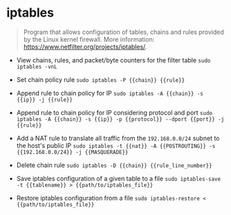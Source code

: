 # iptables
> Program that allows configuration of tables, chains and rules provided by the Linux kernel firewall.
> More information: <https://www.netfilter.org/projects/iptables/>.

- View chains, rules, and packet/byte counters for the filter table
`sudo iptables -vnL`

- Set chain policy rule
`sudo iptables -P {{chain}} {{rule}}`

- Append rule to chain policy for IP
`sudo iptables -A {{chain}} -s {{ip}} -j {{rule}}`

- Append rule to chain policy for IP considering protocol and port
`sudo iptables -A {{chain}} -s {{ip}} -p {{protocol}} --dport {{port}} -j {{rule}}`

- Add a NAT rule to translate all traffic from the `192.168.0.0/24` subnet to the host's public IP
`sudo iptables -t {{nat}} -A {{POSTROUTING}} -s {{192.168.0.0/24}} -j {{MASQUERADE}}`

- Delete chain rule
`sudo iptables -D {{chain}} {{rule_line_number}}`

- Save iptables configuration of a given table to a file
`sudo iptables-save -t {{tablename}} > {{path/to/iptables_file}}`

- Restore iptables configuration from a file
`sudo iptables-restore < {{path/to/iptables_file}}`
